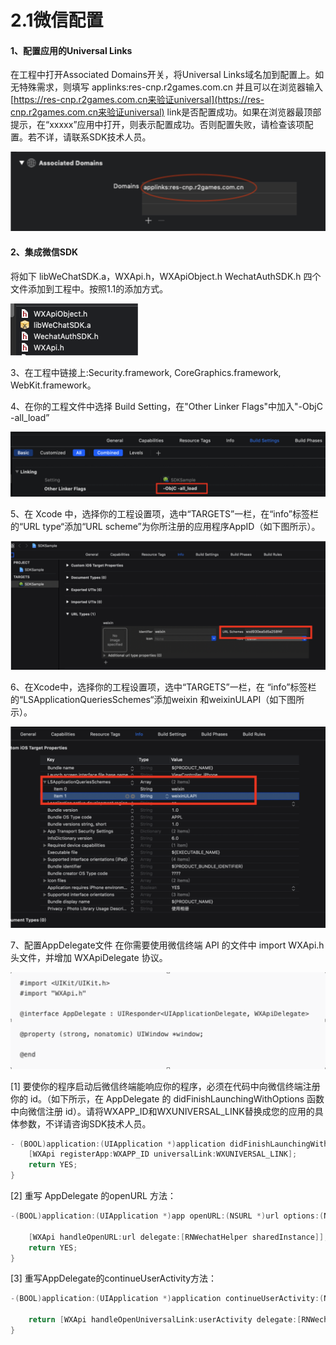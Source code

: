 # 2.1微信配置

#### 1、配置应用的Universal Links

 在工程中打开Associated Domains开关，将Universal Links域名加到配置上。如无特殊需求，则填写 applinks:res-cnp.r2games.com.cn 并且可以在浏览器输入[https://res-cnp.r2games.com.cn来验证universal](https://res-cnp.r2games.com.cn来验证universal) link是否配置成功。如果在浏览器最顶部提示，在“xxxxx”应用中打开，则表示配置成功。否则配置失败，请检查该项配置。若不详，请联系SDK技术人员。

![](../../.gitbook/assets/jie-ping-20201208-xia-wu-3.20.04.png)

#### 2、集成微信SDK

 将如下 libWeChatSDK.a，WXApi.h，WXApiObject.h WechatAuthSDK.h 四个文件添加到工程中。按照1.1的添加方式。

![](../../.gitbook/assets/image%20%284%29.png)

3、在工程中链接上:Security.framework, CoreGraphics.framework, WebKit.framework。

 4、在你的工程文件中选择 Build Setting，在"Other Linker Flags"中加入"-ObjC -all\_load”

![](../../.gitbook/assets/jie-ping-20201208-xia-wu-3.19.27.png)

5、在 Xcode 中，选择你的工程设置项，选中“TARGETS”一栏，在“info”标签栏的“URL type“添加“URL scheme”为你所注册的应用程序AppID（如下图所示）。

![](../../.gitbook/assets/jie-ping-20201208-xia-wu-3.18.46.png)

6、在Xcode中，选择你的工程设置项，选中“TARGETS”一栏，在 “info”标签栏的“LSApplicationQueriesSchemes“添加weixin 和weixinULAPI（如下图所示）。

![](../../.gitbook/assets/jie-ping-20201208-xia-wu-3.20.56.png)

7、配置AppDelegate文件 在你需要使用微信终端 API 的文件中 import WXApi.h 头文件，并增加 WXApiDelegate 协议。

![](../../.gitbook/assets/jie-ping-20201208-xia-wu-3.21.40.png)

\[1\] 要使你的程序启动后微信终端能响应你的程序，必须在代码中向微信终端注册你的 id。（如下所示，在 AppDelegate 的 didFinishLaunchingWithOptions 函数中向微信注册 id）。请将WXAPP\_ID和WXUNIVERSAL\_LINK替换成您的应用的具体参数，不详请咨询SDK技术人员。

```objectivec
- (BOOL)application:(UIApplication *)application didFinishLaunchingWithOptions:(NSDictionary *)launchOptions {
    [WXApi registerApp:WXAPP_ID universalLink:WXUNIVERSAL_LINK];
    return YES;
}
```

\[2\] 重写 AppDelegate 的openURL 方法：

```objectivec
-(BOOL)application:(UIApplication *)app openURL:(NSURL *)url options:(NSDictionary<UIApplicationOpenURLOptionsKey,id> *)options{

    [WXApi handleOpenURL:url delegate:[RNWechatHelper sharedInstance]];
    return YES;
}
```

\[3\] 重写AppDelegate的continueUserActivity方法：

```objectivec
-(BOOL)application:(UIApplication *)application continueUserActivity:(NSUserActivity *)userActivity restorationHandler:(void (^)(NSArray<id<UIUserActivityRestoring>> * _Nullable))restorationHandler{

    return [WXApi handleOpenUniversalLink:userActivity delegate:[RNWechatHelper sharedInstance]];
}
```

